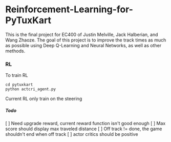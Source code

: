 # Reinforcement-Learning-for-PyTuxKart
This is the final project for EC400 of Justin Melville, Jack Halberian, and Wang Zhaoze. The goal of this project is to improve the track times as much as possible using Deep Q-Learning and Neural Networks, as well as other methods. 

### RL
To train RL
```
cd pytuxkart
python actcri_agent.py
```
Current RL only train on the steering

##### Todo
[ ] Need upgrade reward, current reward function isn't good enough
[ ] Max score should display max traveled distance
[ ] Off track != done, the game shouldn't end when off track
[ ] actor critics should be positive